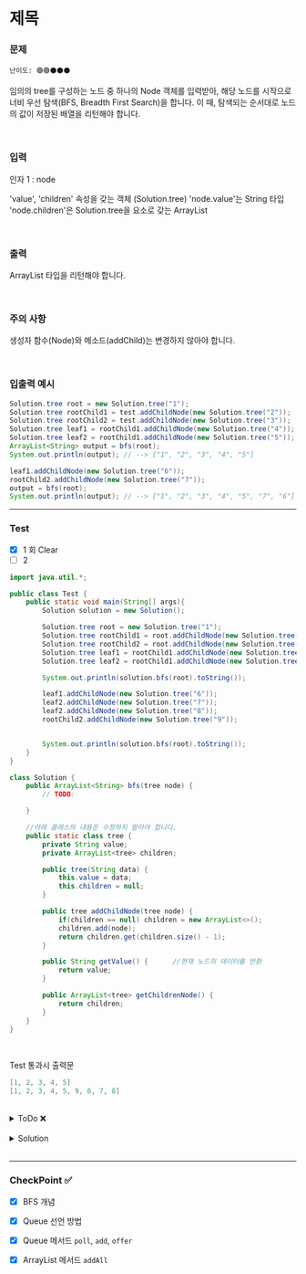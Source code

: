 # 제목

### 문제 
`난이도: 🟢🟢⚫️⚫️⚫️`

임의의 tree를 구성하는 노드 중 하나의 Node 객체를 입력받아, 해당 노드를 시작으로 너비 우선 탐색(BFS, Breadth First Search)을 합니다. 이 때, 탐색되는 순서대로 노드의 값이 저장된 배열을 리턴해야 합니다.



<br>

### 입력

인자 1 : node

'value', 'children' 속성을 갖는 객체 (Solution.tree)
'node.value'는 String 타입
'node.children'은 Solution.tree을 요소로 갖는 ArrayList

<br>

### 출력

ArrayList<String> 타입을 리턴해야 합니다.

<br>

### 주의 사항

생성자 함수(Node)와 메소드(addChild)는 변경하지 않아야 합니다.

<br>

### 입출력 예시

```Java
Solution.tree root = new Solution.tree("1");
Solution.tree rootChild1 = test.addChildNode(new Solution.tree("2"));
Solution.tree rootChild2 = test.addChildNode(new Solution.tree("3"));
Solution.tree leaf1 = rootChild1.addChildNode(new Solution.tree("4"));
Solution.tree leaf2 = rootChild1.addChildNode(new Solution.tree("5"));
ArrayList<String> output = bfs(root);
System.out.println(output); // --> ["1", "2", "3", "4", "5"]

leaf1.addChildNode(new Solution.tree("6"));
rootChild2.addChildNode(new Solution.tree("7"));
output = bfs(root);
System.out.println(output); // --> ["1", "2", "3", "4", "5", "7", "6"]
```

---

### Test

- [x] 1 회 Clear
- [ ] 2 

```java
import java.util.*;

public class Test {
    public static void main(String[] args){
        Solution solution = new Solution();

        Solution.tree root = new Solution.tree("1");
        Solution.tree rootChild1 = root.addChildNode(new Solution.tree("2"));
        Solution.tree rootChild2 = root.addChildNode(new Solution.tree("3"));
        Solution.tree leaf1 = rootChild1.addChildNode(new Solution.tree("4"));
        Solution.tree leaf2 = rootChild1.addChildNode(new Solution.tree("5"));

        System.out.println(solution.bfs(root).toString());

        leaf1.addChildNode(new Solution.tree("6"));
        leaf2.addChildNode(new Solution.tree("7"));
        leaf2.addChildNode(new Solution.tree("8"));
        rootChild2.addChildNode(new Solution.tree("9"));


        System.out.println(solution.bfs(root).toString());
    }
}

class Solution {
    public ArrayList<String> bfs(tree node) {
        // TODO:

    }

    //아래 클래스의 내용은 수정하지 말아야 합니다.
    public static class tree {
        private String value;
        private ArrayList<tree> children;

        public tree(String data) {
            this.value = data;
            this.children = null;
        }

        public tree addChildNode(tree node) {
            if(children == null) children = new ArrayList<>();
            children.add(node);
            return children.get(children.size() - 1);
        }

        public String getValue() {      //현재 노드의 데이터를 반환
            return value;
        }

        public ArrayList<tree> getChildrenNode() {
            return children;
        }
    }
}

```

<br>

Test 통과시 출력문
```java
[1, 2, 3, 4, 5]
[1, 2, 3, 4, 5, 9, 6, 7, 8]
```

<br>

<details>
    <summary>ToDo ❌</summary>

- [x] Test Clear!
- [x] CheckPoint 작성! 
</details>

<br>

<details>
    <summary>Solution</summary>

```java
public class Solution { 
	public ArrayList<String> bfs(tree node) {
    // TODO:
    Queue<tree> queue = new LinkedList<>();
    ArrayList<String> result = new ArrayList<>();
    queue.add(node);
    while(queue.size() > 0) {
      tree curNode = queue.poll();

      result.add(curNode.getValue());

      if(curNode.getChildrenNode() != null) {
        queue.addAll(curNode.getChildrenNode());
      }
    }

    return result;
	} 

	//아래 클래스의 내용은 수정하지 말아야 합니다.
	public static class tree {
    private String value;
    private ArrayList<tree> children;

    public tree(String data) {
      this.value = data;
      this.children = null;
    }

    public tree addChildNode(tree node) {
      if(children == null) children = new ArrayList<>();
      children.add(node);
      return children.get(children.size() - 1);
    }

    public String getValue() {      //현재 노드의 데이터를 반환
      return value;
    }

    public ArrayList<tree> getChildrenNode() {
      return children;
    }
  }
}
```
</details>

<br>

---

### CheckPoint ✅

- [x] BFS 개념
- [x] Queue 선언 방법 
- [x] Queue 메서드 `poll`, `add`, `offer`
- [x] ArrayList 메서드 `addAll`  
 